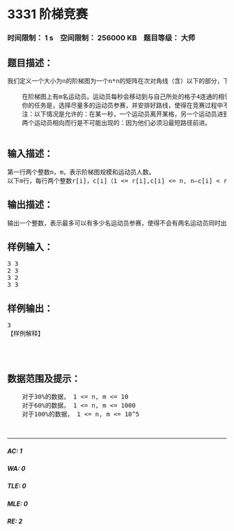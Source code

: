 # 3331 阶梯竞赛   
### 时间限制： 1 s&nbsp;&nbsp;&nbsp;&nbsp;空间限制： 256000 KB&nbsp;&nbsp;&nbsp;&nbsp;题目等级： 大师  
## 题目描述：  

<pre>
我们定义一个大小为n的阶梯图为一个n*n的矩阵在次对角线（含）以下的部分，下图所示是一个大小为5的阶梯图。
    
    在阶梯图上有m名运动员。运动员每秒会移动到与自己所处的格子4连通的相邻格子中。竞赛开始前，每名运动员处在阶梯图中的某个格子中，且每名运动员要选择一个次对角线上与起点距离最近的某个格子作为自己的终点。竞赛开始后，运动员会沿着某条最短路径向终点移动，当运动员到达自己的终点后就会停止移动。
    你的任务是，选择尽量多的运动员参赛，并安排好路线，使得在竞赛过程中不会出现两名运动员同时出现在同一格（包括次对角线上的格子）。
    注：以下情况是允许的：在某一秒，一个运动员离开某格，另一个运动员进到该格。
    两个运动员相向而行是不可能出现的：因为他们必须沿最短路径前进。
 
</pre>
  
  
## 输入描述：  

<pre>
第一行两个整数n，m，表示阶梯图规模和运动员人数。
以下m行，每行两个整数r[i]，c[i]（1 <= r[i],c[i] <= n, n–c[i] < r[i]），表示第i名运动员的起点在第r[i]行第c[i]列。
</pre>
  
  
## 输出描述：  

<pre>
输出一个整数，表示最多可以有多少名运动员参赛，使得不会有两名运动员同时出现在同一格。
</pre>
  
  
## 样例输入：  

<pre>
3 3
2 3
3 2
3 3
</pre>
  
  
## 样例输出：  

<pre>
3
【样例解释】



</pre>
  
  
## 数据范围及提示：  

<pre>
    对于30%的数据， 1 <= n, m <= 10
    对于60%的数据， 1 <= n, m <= 1000
    对于100%的数据， 1 <= n, m <= 10^5
  

</pre>
  
  
***  

##### AC: 1  
##### WA: 0  
##### TLE: 0  
##### MLE: 0  
##### RE: 2  
